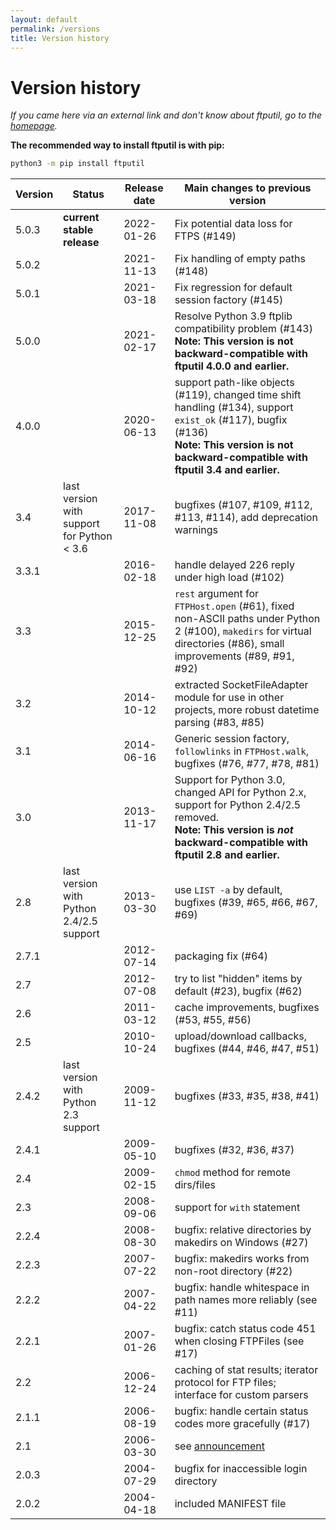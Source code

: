 ```yaml
---
layout: default
permalink: /versions
title: Version history
---
```


# Version history

*If you came here via an external link and don't know about ftputil,
go to the [homepage](/).*

**The recommended way to install ftputil is with pip:**
```bash
python3 -m pip install ftputil
```

| Version | Status | Release date | Main changes to previous version |
|---------|--------|--------------|----------------------------------|
| 5.0.3 | **current stable release** | 2022-01-26 | Fix potential data loss for FTPS (#149) |
| 5.0.2 |  | 2021-11-13 | Fix handling of empty paths (#148) |
| 5.0.1 |  | 2021-03-18 | Fix regression for default session factory (#145) |
| 5.0.0 |  | 2021-02-17 | Resolve Python 3.9 ftplib compatibility problem (#143) <br> **Note: This version is not backward-compatible with ftputil 4.0.0 and earlier.** |
| 4.0.0 |  | 2020-06-13 | support path-like objects (#119), changed time shift handling (#134), support `exist_ok` (#117), bugfix (#136) <br> **Note: This version is not backward-compatible with ftputil 3.4 and earlier.** |
| 3.4 | last version with support for Python < 3.6 | 2017-11-08 | bugfixes (#107, #109, #112, #113, #114), add deprecation warnings |
| 3.3.1 | | 2016-02-18 | handle delayed 226 reply under high load (#102) |
| 3.3 | | 2015-12-25 | `rest` argument for `FTPHost.open` (#61), fixed non-ASCII paths under Python 2 (#100), `makedirs` for virtual directories (#86), small improvements (#89, #91, #92) |
| 3.2 | | 2014-10-12 | extracted SocketFileAdapter module for use in other projects, more robust datetime parsing (#83, #85) |
| 3.1 | | 2014-06-16 | Generic session factory, `followlinks` in `FTPHost.walk`, bugfixes (#76, #77, #78, #81) |
| 3.0 | | 2013-11-17 | Support for Python 3.0, changed API for Python 2.x, support for Python 2.4/2.5 removed. <br> **Note: This version is *not* backward-compatible with ftputil 2.8 and earlier.** |
| 2.8 | last version with Python 2.4/2.5 support | 2013-03-30 | use `LIST -a` by default, bugfixes (#39, #65, #66, #67, #69) |
| 2.7.1 | | 2012-07-14 | packaging fix (#64) |
| 2.7 | | 2012-07-08 | try to list "hidden" items by default (#23), bugfix (#62) |
| 2.6 | | 2011-03-12 | cache improvements, bugfixes (#53, #55, #56) |
| 2.5 | | 2010-10-24 | upload/download callbacks, bugfixes (#44, #46, #47, #51) |
| 2.4.2 | last version with Python 2.3 support | 2009-11-12 | bugfixes (#33, #35, #38, #41) |
| 2.4.1 | | 2009-05-10 | bugfixes (#32, #36, #37) |
| 2.4 | | 2009-02-15 | `chmod` method for remote dirs/files |
| 2.3 | | 2008-09-06 | support for `with` statement |
| 2.2.4 | | 2008-08-30 | bugfix: relative directories by makedirs on Windows (#27) |
| 2.2.3 | | 2007-07-22 | bugfix: makedirs works from non-root directory (#22) |
| 2.2.2 | | 2007-04-22 | bugfix: handle whitespace in path names more reliably (see #11) |
| 2.2.1 | | 2007-01-26 | bugfix: catch status code 451 when closing FTPFiles (see #17) |
| 2.2 |  | 2006-12-24 | caching of stat results; iterator protocol for FTP files; interface for custom parsers   |
| 2.1.1 | | 2006-08-19 | bugfix: handle certain status codes more gracefully (#17) |
| 2.1 | | 2006-03-30 | see [announcement](https://lists.sr.ht/~sschwarzer/ftputil/%3C442C4F04.90002%40sschwarzer.net%3E) |
| 2.0.3 | | 2004-07-29 | bugfix for inaccessible login directory |
| 2.0.2 | | 2004-04-18 | included MANIFEST file |
